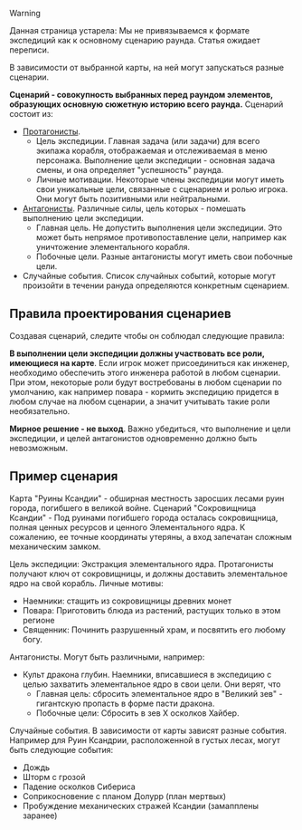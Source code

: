 > [!WARNING]
> Данная страница устарела: Мы не привязываемся к формате экспедиций как к основному сценарию раунда. Статья ожидает переписи.


В зависимости от выбранной карты, на ней могут запускаться разные сценарии.

**Сценарий - совокупность выбранных перед раундом элементов, образующих основную сюжетную историю всего раунда.**
Сценарий состоит из:
- [Протагонисты](https://github.com/crystallpunk-14/crystall-punk-14/wiki/Protagonists-%5BRU%5D). 
	- Цель экспедиции. Главная задача (или задачи) для всего экипажа корабля, отображаемая и отслеживаемая в меню персонажа. Выполнение цели экспедиции - основная задача смены, и она определяет "успешность" раунда.
	- Личные мотивации. Некоторые члены экспедиции могут иметь свои уникальные цели, связанные с сценарием и ролью игрока. Они могут быть позитивными или нейтральными.
- [Антагонисты](https://github.com/crystallpunk-14/crystall-punk-14/wiki/Antagonists-%5BRU%5D). Различные силы, цель которых - помешать выполнению цели экспедиции.
	- Главная цель. Не допустить выполнения цели экспедиции. Это может быть непрямое противопоставление цели, например как уничтожение элементального корабля.
	- Побочные цели. Разные антагонисты могут иметь свои побочные цели.
- Случайные события. Список случайных событий, которые могут произойти в течении рануда определяются конкретным сценарием.

## Правила проектирования сценариев

Создавая сценарий, следите чтобы он соблюдал следующие правила:

**В выполнении цели экспедиции должны участвовать все роли, имеющиеся на карте**. Если игрок может присоединиться как инженер, необходимо обеспечить этого инженера работой в любом сценарии. При этом, некоторые роли будут востребованы в любом сценарии по умолчанию, как например повара - кормить экспедицию придется в любом случае на любом сценарии, а значит учитывать такие роли необязательно.

**Мирное решение - не выход**. Важно убедиться, что выполнение и цели экспедиции, и целей антагонистов одновременно должно быть невозможным.

## Пример сценария

Карта "Руины Ксандии" - обширная местность заросших лесами руин города, погибшего в великой войне. 
Сценарий "Сокровищница Ксандии" - Под руинами погибшего города осталась сокровищница, полная ценных ресурсов и ценного Элементального ядра. К сожалению, ее точные координаты утеряны, а вход запечатан сложным механическим замком.

Цель экспедиции: Экстракция элементального ядра. Протагонисты получают ключ от сокровищницы, и должны доставить элементальное ядро на свой корабль.
Личные мотивы:
- Наемники: стащить из сокровищницы древних монет
- Повара: Приготовить блюда из растений, растущих только в этом регионе
- Священник: Починить разрушенный храм, и посвятить его любому богу.

Антагонисты. Могут быть различными, например:
- Культ дракона глубин. Наемники, вписавшиеся в экспедицию с целью захватить элементальное ядро в свои цели. Они верят, что 
	- Главная цель: сбросить элементальное ядро в "Великий зев" - гигантскую пропасть в форме пасти дракона. 
	- Побочные цели: Сбросить в зев Х осколков Хайбер.

Случайные события. В зависимости от карты зависят разные события. Например для Руин Ксандрии, расположенной в густых лесах, могут быть следующие события:
- Дождь
- Шторм с грозой
- Падение осколков Сибериса
- Соприкосновение с планом Долурр (план мертвых)
- Пробуждение механических стражей Ксандии (замапплены заранее)
